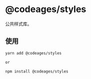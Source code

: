 # @codeages/styles

公共样式库。

## 使用

``` sh
yarn add @codeages/styles

or

npm install @codeages/styles
```

